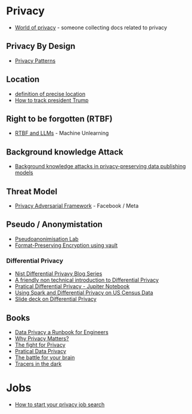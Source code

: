 # Privacy

* [World of privacy](https://worldofprivacy.notion.site/worldofprivacy/World-of-Privacy-beta-10200852b4ec4629b4a3d384655a8a88) - someone collecting docs related to privacy


## Privacy By Design
* [Privacy Patterns](https://privacypatterns.org/)

## Location
* [definition of precise location](https://thenai.org/wp-content/uploads/2021/07/nai_impreciselocation2.pdf)
* [How to track president Trump](https://www.nytimes.com/interactive/2019/12/20/opinion/location-data-national-security.html)

## Right to be forgotten (RTBF)
* [RTBF and LLMs](https://arxiv.org/pdf/2307.03941.pdf) - Machine Unlearning

## Background knowledge Attack
* [Background knowledge attacks in privacy-preserving data publishing models](https://www.sciencedirect.com/science/article/abs/pii/S0167404822002681?dgcid=rss_sd_all)

## Threat Model
* [Privacy Adversarial Framework](https://github.com/facebookresearch/privacy_adversarial_framework) - Facebook / Meta


## Pseudo / Anonymistation
* [Pseudoanonimisation Lab](https://github.com/kjam/practical-data-privacy/blob/main/01%20-%20Pseudonymization.ipynb)
* [Format-Preserving Encryption using vault](https://www.hashicorp.com/blog/encrypting-data-while-preserving-formatting-with-the-vault-enterprise-transform-s)

### Differential Privacy
* [Nist Differential Privavy Blog Series](https://www.nist.gov/itl/applied-cybersecurity/privacy-engineering/collaboration-space/focus-areas/de-id/dp-blog)
* [A friendly non technical introduction to Differential Privacy](https://desfontain.es/privacy/friendly-intro-to-differential-privacy.html)
* [Pratical Differential Privacy - Jupiter Notebook](https://github.com/kjam/practical-data-privacy/blob/main/02%20-%20Exploring%20Differential%20Privacy%20with%20Laplace.ipynb)
* [Using Spark and Differential Privacy on US Census Data](https://www.youtube.com/watch?v=bxU6yHNUVns&t=49s)
* [Slide deck on Differential Privacy](https://simson.net/ref/2019/2019-07-16%20Deploying%20Differential%20Privacy%20for%20the%202020%20Census.pdf)

## Books
* [Data Privacy a Runbook for Engineers](https://www.amazon.com/Data-Privacy-engineers-Nishant-Bhajaria/dp/1617298999)
* [Why Privacy Matters?](https://www.amazon.com/Why-Privacy-Matters-Neil-Richards-ebook/dp/B09LVT9H7G/ref=tmm_kin_swatch_0?_encoding=UTF8&qid=&sr=)
* [The fight for Privacy](https://www.amazon.fr/Fight-Privacy-Protecting-Dignity-Identity-ebook/dp/B09QM15594/ref=tmm_kin_swatch_0?_encoding=UTF8&qid=&sr=)
* [Pratical Data Privacy](https://www.amazon.com/Practical-Data-Privacy-Enhancing-Security/dp/1098129466)
* [The battle for your brain](https://www.amazon.com/Battle-Your-Brain-Defending-Neurotechnology-ebook/dp/B09Y45MY2V)
* [Tracers in the dark](https://www.amazon.fr/Tracers-Dark-Global-Crime-Cryptocurrency/dp/0385548095)

# Jobs
* [How to start your privacy job search](https://theprivacypractitioner.com/how-to-start-your-privacy-job-search/)
